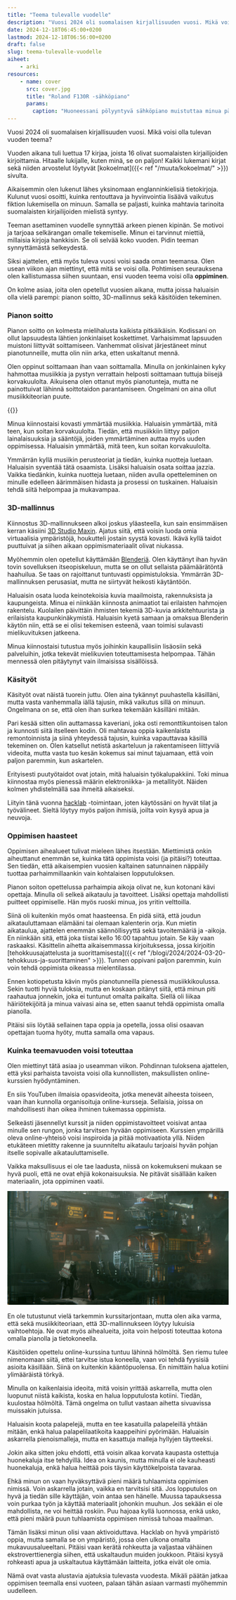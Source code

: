 ```yaml
---
title: "Teema tulevalle vuodelle"
description: "Vuosi 2024 oli suomalaisen kirjallisuuden vuosi. Mikä voisi olla tulevan vuoden teema?"
date: 2024-12-18T06:45:00+0200
lastmod: 2024-12-18T06:56:00+0200
draft: false
slug: teema-tulevalle-vuodelle
aiheet:
    - arki
resources:
    - name: cover
      src: cover.jpg
      title: "Roland F130R -sähköpiano"
      params:
        caption: "Huoneessani pölyyntyvä sähköpiano muistuttaa minua päivittäin siitä, etten käytä sitä."
---
```

Vuosi 2024 oli suomalaisen kirjallisuuden vuosi. Mikä voisi olla tulevan vuoden teema?

<!--more-->

Vuoden aikana tuli luettua 17 kirjaa, joista 16 olivat suomalaisten kirjailijoiden kirjoittamia. Hitaalle lukijalle, kuten minä, se on paljon! Kaikki lukemani kirjat sekä niiden arvostelut löytyvät [kokoelmat]({{< ref "/muuta/kokoelmat/" >}}) sivulta.

Aikaisemmin olen lukenut lähes yksinomaan englanninkielisiä tietokirjoja. Kulunut vuosi osoitti, kuinka rentouttava ja hyvinvointia lisäävä vaikutus fiktion lukemisella on minuun. Samalla se paljasti, kuinka mahtavia tarinoita suomalaisten kirjailijoiden mielistä syntyy.

Teeman asettaminen vuodelle synnyttää arkeen pienen kipinän. Se motivoi ja tarjoaa selkärangan omalle tekemiselle. Minun ei tarvinnut miettiä, millaisia kirjoja hankkisin. Se oli selvää koko vuoden. Pidin teeman synnyttämästä selkeydestä.

Siksi ajattelen, että myös tuleva vuosi voisi saada oman teemansa. Olen usean viikon ajan miettinyt, että mitä se voisi olla. Pohtimisen seurauksena olen kallistumassa siihen suuntaan, ensi vuoden teema voisi olla **oppiminen**.

On kolme asiaa, joita olen opetellut vuosien aikana, mutta joissa haluaisin olla vielä parempi: pianon soitto, 3D-mallinnus sekä käsitöiden tekeminen.

### Pianon soitto

Pianon soitto on kolmesta mielihalusta kaikista pitkäikäisin. Kodissani on ollut lapsuudesta lähtien jonkinlaiset koskettimet. Varhaisimmat lapsuuden muistoni liittyvät soittamiseen. Vanhemmat olisivat järjestäneet minut pianotunneille, mutta olin niin arka, etten uskaltanut mennä.

Olen oppinut soittamaan ihan vaan soittamalla. Minulla on jonkinlainen kyky hahmottaa musiikkia ja pystyn verrattain helposti soittamaan tuttuja biisejä korvakuulolta. Aikuisena olen ottanut myös pianotunteja, mutta ne painottuivat lähinnä soittotaidon parantamiseen. Ongelmani on aina ollut musiikkiteorian puute.

{{<cover>}}

Minua kiinnostaisi kovasti ymmärtää musiikkia. Haluaisin ymmärtää, mitä teen, kun soitan korvakuulolta. Tiedän, että musiikkiin liittyy paljon lainalaisuuksia ja sääntöjä, joiden ymmärtäminen auttaa myös uuden oppimisessa. Haluaisin ymmärtää, mitä teen, kun soitan korvakuulolta.

Ymmärrän kyllä musiikin perusteoriat ja tiedän, kuinka nuotteja luetaan. Haluaisin syventää tätä osaamista. Lisäksi haluaisin osata soittaa jazzia. Vaikka tiedänkin, kuinka nuotteja luetaan, niiden avulla opetteleminen on minulle edelleen äärimmäisen hidasta ja prosessi on tuskainen. Haluaisin tehdä siitä helpompaa ja mukavampaa.

### 3D-mallinnus

Kiinnostus 3D-mallinnukseen alkoi joskus yläasteella, kun sain ensimmäisen kerran käsiini [3D Studio Maxin](https://en.wikipedia.org/wiki/Autodesk_3ds_Max). Ajatus siitä, että voisin luoda omia virtuaalisia ympäristöjä, houkutteli jostain syystä kovasti. Ikävä kyllä taidot puuttuivat ja siihen aikaan oppimismateriaalit olivat niukassa.

Myöhemmin olen opetellut käyttämään [Blenderiä](https://www.blender.org). Olen käyttänyt ihan hyvän tovin sovelluksen itseopiskeluun, mutta se on ollut sellaista päämäärätöntä haahuilua. Se taas on rajoittanut tuntuvasti oppimistuloksia. Ymmärrän 3D-mallinnuksen perusasiat, mutta ne siirtyvät heikosti käytäntöön.

Haluaisin osata luoda keinotekoisia kuvia maailmoista, rakennuksista ja kaupungeista. Minua ei niinkään kiinnosta animaatiot tai erilaisten hahmojen rakentelu. Kuolailen päivittäin ihmisten tekemiä 3D-kuvia arkkitehtuurista ja erilaisista kaupunkinäkymistä. Haluaisin kyetä samaan ja omaksua Blenderin käytön niin, että se ei olisi tekemisen esteenä, vaan toimisi sulavasti mielikuvituksen jatkeena.

Minua kiinnostaisi tutustua myös joihinkin kaupallisiin lisäosiin sekä palveluihin, jotka tekevät mielikuvien toteuttamisesta helpompaa. Tähän mennessä olen pitäytynyt vain ilmaisissa sisällöissä.

### Käsityöt

Käsityöt ovat näistä tuorein juttu. Olen aina tykännyt puuhastella käsilläni, mutta vasta vanhemmalla iällä tajusin, mikä vaikutus sillä on minuun. Ongelmana on se, että olen ihan surkea tekemään käsilläni mitään.

Pari kesää sitten olin auttamassa kaveriani, joka osti remonttikuntoisen talon ja kunnosti siitä itselleen kodin. Oli mahtavaa oppia kaikenlaista remontoinnista ja siinä yhteydessä tajusin, kuinka vapauttavaa käsillä tekeminen on. Olen katsellut netistä askarteluun ja rakentamiseen liittyviä videoita, mutta vasta tuo kesän kokemus sai minut tajuamaan, että voin paljon paremmin, kun askartelen.

Erityisesti puutyötaidot ovat jotain, mitä haluaisin työkalupakkiini. Toki minua kiinnostaa myös pienessä määrin elektroniikka- ja metallityöt. Näiden kolmen yhdistelmällä saa ihmeitä aikaiseksi.

Liityin tänä vuonna [hacklab](https://hacklab.fi) -toimintaan, joten käytössäni on hyvät tilat ja työvälineet. Sieltä löytyy myös paljon ihmisiä, joilta voin kysyä apua ja neuvoja.

### Oppimisen haasteet

Oppimisen aihealueet tulivat mieleen lähes itsestään. Miettimistä onkin aiheuttanut enemmän se, kuinka tätä oppimista voisi (ja pitäisi?) toteuttaa. Sen tiedän, että aikaisempien vuosien kaltainen satunnainen näppäily tuottaa parhaimmillaankin vain kohtalaisen lopputuloksen.

Pianon soiton opettelussa parhaimpia aikoja olivat ne, kun kotonani kävi opettaja. Minulla oli selkeä aikataulu ja tavoitteet. Lisäksi opettaja mahdollisti puitteet oppimiselle. Hän myös ruoski minua, jos yritin velttoilla.

Siinä oli kuitenkin myös omat haasteensa. En pidä siitä, että joudun aikatauluttamaan elämääni tai olemaan kalenterin orja. Kun mietin aikataulua, ajattelen enemmän säännöllisyyttä sekä tavoitemääriä ja -aikoja. En niinkään sitä, että joka tiistai kello 16:00 tapahtuu jotain. Se käy vaan raskaaksi. Käsittelin aihetta aikaisemmassa kirjoituksessa, jossa kirjoitin [tehokkuusajattelusta ja suorittamisesta]({{< ref "/blogi/2024/2024-03-20-tehokkuus-ja-suorittaminen" >}}). Tunnen oppivani paljon paremmin, kuin voin tehdä oppimista oikeassa mielentilassa.

Ennen kotiopetusta kävin myös pianotunneilla pienessä musiikkikoulussa. Sekin tuotti hyviä tuloksia, mutta en koskaan pitänyt siitä, että minun piti raahautua jonnekin, joka ei tuntunut omalta paikalta. Siellä oli liikaa häiriötekijöitä ja minua vaivasi aina se, etten saanut tehdä oppimista omalla pianolla.

Pitäisi siis löytää sellainen tapa oppia ja opetella, jossa olisi osaavan opettajan tuoma hyöty, mutta samalla oma vapaus.

### Kuinka teemavuoden voisi toteuttaa

Olen miettinyt tätä asiaa jo useamman viikon. Pohdinnan tuloksena ajattelen, että yksi parhaista tavoista voisi olla kunnollisten, maksullisten online-kurssien hyödyntäminen.

En siis YouTuben ilmaisia opasvideoita, jotka menevät aiheesta toiseen, vaan ihan kunnolla organisoituja online-kursseja. Sellaisia, joissa on mahdollisesti ihan oikea ihminen tukemassa oppimista.

Selkeästi jäsennellyt kurssit ja niiden oppimistavoitteet voisivat antaa minulle sen rungon, jonka tarvitsen hyvään oppimiseen. Kurssien ympärillä oleva online-yhteisö voisi inspiroida ja pitää motivaatiota yllä. Niiden etukäteen mietitty rakenne ja suunniteltu aikataulu tarjoaisi hyvän pohjan itselle sopivalle aikatauluttamiselle.

Vaikka maksullisuus ei ole tae laadusta, niissä on kokemukseni mukaan se hyvä puoli, että ne ovat ehjiä kokonaisuuksia. Ne pitävät sisällään kaiken materiaalin, jota oppiminen vaatii.

![Usvainen, vihersävyinen scifimaisema, jossa mies ja koira seisovat kanavan vieressä. Vedessä on hökellikylän koteja muistuttava vene](blender.jpg "Ian Hubertin 3D-maisemat edustavat juuri sitä, mitä itsekin haluaisin kyetä toteuttamaan.")

En ole tutustunut vielä tarkemmin kurssitarjontaan, mutta olen aika varma, että sekä musiikkiteoriaan, että 3D-mallinnukseen löytyy lukuisia vaihtoehtoja. Ne ovat myös aihealueita, joita voin helposti toteuttaa kotona omalla pianolla ja tietokoneella.

Käsitöiden opettelu online-kurssina tuntuu lähinnä hölmöltä. Sen riemu tulee nimenomaan siitä, ettei tarvitse istua koneella, vaan voi tehdä fyysisiä asioita käsillään. Siinä on kuitenkin kääntöpuolensa. En nimittäin halua kotiini ylimääräistä törkyä.

Minulla on kaikenlaisia ideoita, mitä voisin yrittää askarrella, mutta olen luopunut niistä kaikista, koska en halua lopputulosta kotiini. Tiedän, kuulostaa hölmöltä. Tämä ongelma on tullut vastaan aihetta sivuavissa muissakin jutuissa.

Haluaisin koota palapelejä, mutta en tee kasatuilla palapeleillä yhtään mitään, enkä halua palapelilaatikoita kaappeihini pyörimään. Haluaisin askarrella pienoismalleja, mutta en kasattuja malleja hyllyjen täytteeksi.

Jokin aika sitten joku ehdotti, että voisin alkaa korvata kaupasta ostettuja huonekaluja itse tehdyillä. Idea on kaunis, mutta minulla ei ole kauheasti huonekaluja, enkä halua heittää pois täysin käyttökelpoista tavaraa.

Ehkä minun on vaan hyväksyttävä pieni määrä tuhlaamista oppimisen nimissä. Voin askarrella jotain, vaikka en tarvitsisi sitä. Jos lopputulos on hyvä ja tiedän sille käyttäjän, voin antaa sen hänelle. Muussa tapauksessa voin purkaa työn ja käyttää materiaalit johonkin muuhun. Jos sekään ei ole mahdollista, ne voi heittää roskiin. Puu hajoaa kyllä luonnossa, enkä usko, että pieni määrä puun tuhlaamista oppimisen nimissä tuhoaa maailman.

Tämän lisäksi minun olisi vaan aktivoiduttava. Hacklab on hyvä ympäristö oppia, mutta samalla se on ympäristö, jossa olen ulkona omalta mukavuusalueeltani. Pitäisi vaan kerätä rohkeutta ja valjastaa vähäinen ekstroverttienergia siihen, että uskaltaudun muiden joukkoon. Pitäisi kysyä rohkeasti apua ja uskaltautua käyttämään laitteita, jotka eivät ole omia.

Nämä ovat vasta alustavia ajatuksia tulevasta vuodesta. Mikäli päätän jatkaa oppimisen teemalla ensi vuoteen, palaan tähän asiaan varmasti myöhemmin uudelleen.
